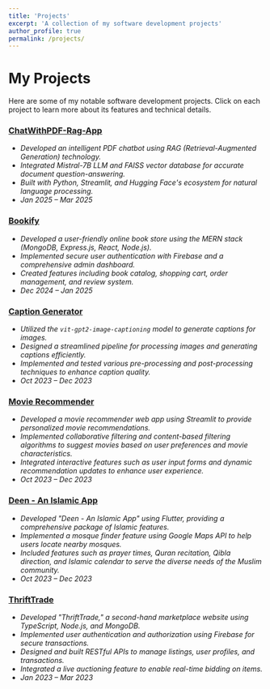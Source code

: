 ```yaml
---
title: 'Projects'
excerpt: 'A collection of my software development projects'
author_profile: true
permalink: /projects/
---
```


<head>
<title>Font Awesome Icons</title>
<meta name="viewport" content="width=device-width, initial-scale=1">
<link rel="stylesheet" href="https://cdnjs.cloudflare.com/ajax/libs/font-awesome/4.7.0/css/font-awesome.min.css">
</head>

# My Projects

Here are some of my notable software development projects. Click on each project to learn more about its features and technical details.

### [ChatWithPDF-Rag-App](/projects/chatwithpdf-rag-app/) [<i class="fa fa-globe" style="color:black;"></i>](https://chatwithpdf-rag.streamlit.app)
- *Developed an intelligent PDF chatbot using RAG (Retrieval-Augmented Generation) technology.*
- *Integrated Mistral-7B LLM and FAISS vector database for accurate document question-answering.*
- *Built with Python, Streamlit, and Hugging Face's ecosystem for natural language processing.*
- *Jan 2025 – Mar 2025*

### [Bookify](/projects/bookify/) [<i class="fa fa-globe" style="color:black;"></i>](https://bookify-front.vercel.app)
- *Developed a user-friendly online book store using the MERN stack (MongoDB, Express.js, React, Node.js).*
- *Implemented secure user authentication with Firebase and a comprehensive admin dashboard.*
- *Created features including book catalog, shopping cart, order management, and review system.*
- *Dec 2024 – Jan 2025*

### [Caption Generator](/projects/caption-generator/)
- *Utilized the `vit-gpt2-image-captioning` model to generate captions for images.*
- *Designed a streamlined pipeline for processing images and generating captions efficiently.*
- *Implemented and tested various pre-processing and post-processing techniques to enhance caption quality.*
- *Oct 2023 – Dec 2023*

### [Movie Recommender](/projects/movie-recommender/)
- *Developed a movie recommender web app using Streamlit to provide personalized movie recommendations.*
- *Implemented collaborative filtering and content-based filtering algorithms to suggest movies based on user preferences and movie characteristics.*
- *Integrated interactive features such as user input forms and dynamic recommendation updates to enhance user experience.*
- *Oct 2023 – Dec 2023*

### [Deen - An Islamic App](/projects/deen-islamic-app/)
- *Developed "Deen - An Islamic App" using Flutter, providing a comprehensive package of Islamic features.*
- *Implemented a mosque finder feature using Google Maps API to help users locate nearby mosques.*
- *Included features such as prayer times, Quran recitation, Qibla direction, and Islamic calendar to serve the diverse needs of the Muslim community.*
- *Oct 2023 – Dec 2023*

### [ThriftTrade](/projects/thrifttrade/)
- *Developed "ThriftTrade," a second-hand marketplace website using TypeScript, Node.js, and MongoDB.*
- *Implemented user authentication and authorization using Firebase for secure transactions.*
- *Designed and built RESTful APIs to manage listings, user profiles, and transactions.*
- *Integrated a live auctioning feature to enable real-time bidding on items.*
- *Jan 2023 – Mar 2023*
